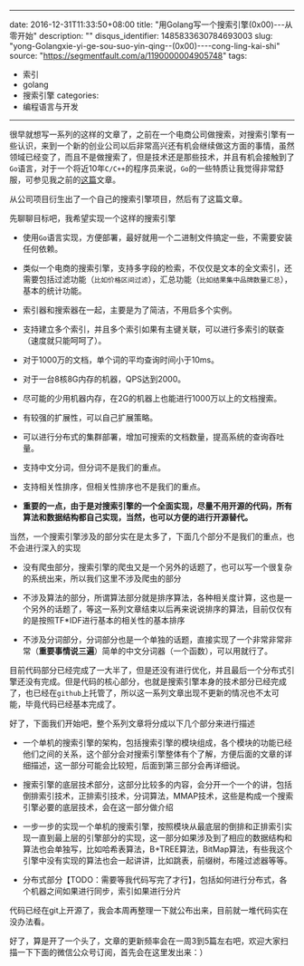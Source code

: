 
---
date: 2016-12-31T11:33:50+08:00
title: "用Golang写一个搜索引擎(0x00)---从零开始"
description: ""
disqus_identifier: 1485833630784693003
slug: "yong-Golangxie-yi-ge-sou-suo-yin-qing--(0x00)----cong-ling-kai-shi"
source: "https://segmentfault.com/a/1190000004905748"
tags: 
- 索引 
- golang 
- 搜索引擎 
categories:
- 编程语言与开发
---

很早就想写一系列的这样的文章了，之前在一个电商公司做搜索，对搜索引擎有一些认识，来到一个新的创业公司以后非常高兴还有机会继续做这方面的事情，虽然领域已经变了，而且不是做搜索了，但是技术还是那些技术，并且有机会接触到了`Go`语言，对于一个将近10年`C/C++`的程序员来说，`Go`的一些特质让我觉得非常舒服，可参见我之前的[这篇](https://mp.weixin.qq.com/s?__biz=MjM5ODczNTkwMA==&mid=207598122&idx=1&sn=f3bbffbfa21b127b4d0f35227488c756&scene=1&srcid=0409DNNRk9xGofVJFRT7MgtN&key=b28b03434249256bee0f4a054796e6b24123dfe074dad7ab4e2f290740c0aca117278f5d4003d0523428aa0483d99a91&ascene=0&uin=MTAyMTA2&version=11020201&pass_ticket=dUBIrgZ7DM9%2BbE072Vo5IWHHUxMfOGPPwgwQIH5FBjI%3D)文章。

从公司项目衍生出了一个自己的搜索引擎项目，然后有了这篇文章。

先聊聊目标吧，我希望实现一个这样的搜索引擎

-   使用`Go`语言实现，方便部署，最好就用一个二进制文件搞定一些，不需要安装任何依赖。

-   类似一个电商的搜索引擎，支持多字段的检索，不仅仅是文本的全文索引，还需要包括过滤功能（`比如价格区间过滤`），汇总功能（`比如结果集中品牌数量汇总`），基本的统计功能。

-   索引器和搜索器在一起，主要是为了简洁，不用启多个实例。

-   支持建立多个索引，并且多个索引如果有主键关联，可以进行多索引的联查（速度就只能呵呵了）。

-   对于1000万的文档，单个词的平均查询时间小于10ms。

-   对于一台8核8G内存的机器，QPS达到2000。

-   尽可能的少用机器内存，在2G的机器上也能进行1000万以上的文档搜索。

-   有较强的扩展性，可以自己扩展策略。

-   可以进行分布式的集群部署，增加可搜索的文档数量，提高系统的查询吞吐量。

-   支持中文分词，但分词不是我们的重点。

-   支持相关性排序，但相关性排序也不是我们的重点。

-   **重要的一点，由于是对搜索引擎的一个全面实现，尽量不用开源的代码，所有算法和数据结构都自己实现，当然，也可以方便的进行开源替代。**

当然，一个搜索引擎涉及的部分实在是太多了，下面几个部分不是我们的重点，也不会进行深入的实现

-   没有爬虫部分，搜索引擎的爬虫又是一个另外的话题了，也可以写一个很复杂的系统出来，所以我们这里不涉及爬虫的部分

-   不涉及算法的部分，所谓算法部分就是排序算法，各种相关度计算，这也是一个另外的话题了，等这一系列文章结束以后再来说说排序的算法，目前仅仅有的是按照TF\*IDF进行基本的相关性的基本排序

-   不涉及分词部分，分词部分也是一个单独的话题，直接实现了一个非常非常非常（**重要事情说三遍**）简单的中文分词器（一个函数），可以用就行了。

目前代码部分已经完成了一大半了，但是还没有进行优化，并且最后一个分布式引擎还没有完成。但是代码的核心部分，也就是搜索引擎本身的技术部分已经完成了，也已经在`github`上托管了，所以这一系列文章出现不更新的情况也不太可能，毕竟代码已经基本完成了。

好了，下面我们开始吧，整个系列文章将分成以下几个部分来进行描述

-   一个单机的搜索引擎的架构，包括搜索引擎的模块组成，各个模块的功能已经他们之间的关系，这个部分会对搜索引擎整体有个了解，方便后面的文章的详细描述，这一部分可能会比较短，后面到第三部分会再详细说。

-   搜索引擎的底层技术部分，这部分比较多的内容，会分开一个一个的讲，包括倒排索引技术，正排索引技术，分词算法，MMAP技术，这些是构成一个搜索引擎必要的底层技术，会在这一部分做介绍

-   一步一步的实现一个单机的搜索引擎，按照模块从最底层的倒排和正排索引实现一直到最上层的引擎部分的实现，这一部分如果涉及到了相应的数据结构和算法也会单独写，比如哈希表算法，B+TREE算法，BitMap算法，有些我这个引擎中没有实现的算法也会一起讲讲，比如跳表，前缀树，布隆过滤器等等。

-   分布式部分【TODO：需要等我代码写完了才行】，包括如何进行分布式，各个机器之间如果进行同步，索引如果进行分片

代码已经在git上开源了，我会本周再整理一下就公布出来，目前就一堆代码实在没办法看。

好了，算是开了一个头了，文章的更新频率会在一周3到5篇左右吧，欢迎大家扫描一下下面的微信公众号订阅，首先会在这里发出来：）



